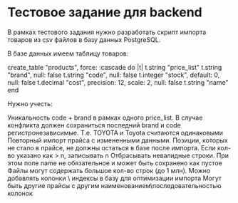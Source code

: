 # Тестовое задание для backend

В рамках тестового задания нужно разработать скрипт импорта товаров из csv файлов в базу данных PostgreSQL.

В базе данных имеем таблицу товаров:

create_table "products", force: :cascade do |t|
    t.string "price_list"
    t.string "brand", null: false
    t.string "code", null: false
    t.integer "stock", default: 0, null: false
    t.decimal "cost", precision: 12, scale: 2, null: false
    t.string "name"
  end

Нужно учесть:

Уникальность code + brand в рамках одного price_list. В случае конфликта должен сохраниться последний
brand и code регистронезависимые. Т.е. TOYOTA и Toyota считаются одинаковыми 
Повторный импорт прайса с измененными данными. Позиции, которых не стало в прайсе, не должны остаться в базе после импорта.
Если кол-во указано как > n, записывать n
Отбрасывать невалидные строки. При этом поле name не обязательное и может быть сохранено как пустое
Файлы могут содержать большое кол-во строк (до 1 млн). Можно добавлять колонки \ индексы в базу для оптимизации импорта
Могут быть другие прайсы с другим наименованием\последовательностью колонок
